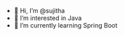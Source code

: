 - 👋 Hi, I’m @sujitha
- 👀 I’m interested in Java
- 🌱 I’m currently learning Spring Boot

<!---
sujitha92/sujitha92 is a ✨ special ✨ repository because its `README.md` (this file) appears on your GitHub profile.
You can click the Preview link to take a look at your changes.
--->
